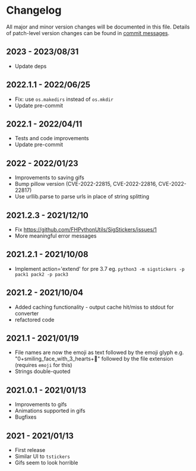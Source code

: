 # Changelog

All major and minor version changes will be documented in this file. Details of
patch-level version changes can be found in [commit messages](../../commits/master).

## 2023 - 2023/08/31

- Update deps

## 2022.1.1 - 2022/06/25

- Fix: use `os.makedirs` instead of `os.mkdir`
- Update pre-commit

## 2022.1 - 2022/04/11

- Tests and code improvements
- Update pre-commit

## 2022 - 2022/01/23

- Improvements to saving gifs
- Bump pillow version (CVE-2022-22815, CVE-2022-22816, CVE-2022-22817)
- Use urllib.parse to parse urls in place of string splitting

## 2021.2.3 - 2021/12/10

- Fix https://github.com/FHPythonUtils/SigStickers/issues/1
- More meaningful error messages

## 2021.2.1 - 2021/10/08

- Implement action='extend' for pre 3.7 eg. `python3 -m sigstickers -p pack1 pack2 -p pack3`

## 2021.2 - 2021/10/04

- Added caching functionality - output cache hit/miss to stdout for converter
- refactored code

## 2021.1 - 2021/01/19

- File names are now the emoji as text followed by the emoji glyph e.g.
  "0+smiling_face_with_3_hearts+🥰" followed by the file extension
  (requires `emoji` for this)
- Strings double-quoted

## 2021.0.1 - 2021/01/13

- Improvements to gifs
- Animations supported in gifs
- Bugfixes

## 2021 - 2021/01/13

- First release
- Similar UI to `tstickers`
- Gifs seem to look horrible
